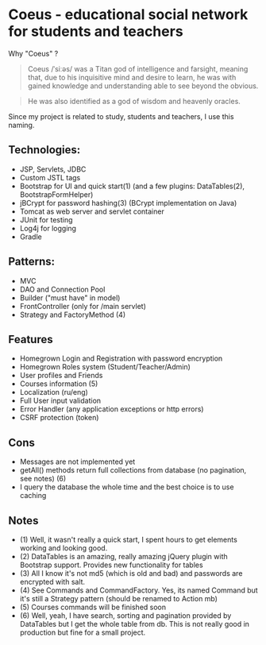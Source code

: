 # Coeus - educational social network for students and teachers

Why "Coeus" ?

> Coeus /ˈsiːəs/ was a Titan god of intelligence and farsight, meaning that, due to his inquisitive mind and desire to learn, he was with gained knowledge and understanding able to see beyond the obvious.

> He was also identified as a god of wisdom and heavenly oracles.

Since my project is related to study, students and teachers, I use this naming.


## Technologies:
- JSP, Servlets, JDBC
- Custom JSTL tags
- Bootstrap for UI and quick start(1) (and a few plugins: DataTables(2), BootstrapFormHelper)
- jBCrypt for password hashing(3) (BCrypt implementation on Java)
- Tomcat as web server and servlet container
- JUnit for testing
- Log4j for logging
- Gradle

## Patterns:
- MVC
- DAO and Connection Pool
- Builder ("must have" in model)
- FrontController (only for /main servlet)
- Strategy and FactoryMethod (4)

## Features
- Homegrown Login and Registration with password encryption
- Homegrown Roles system (Student/Teacher/Admin)
- User profiles and Friends
- Courses information (5)
- Localization (ru/eng)
- Full User input validation
- Error Handler (any application exceptions or http errors)
- CSRF protection (token)

## Cons
- Messages are not implemented yet
- getAll() methods return full collections from database (no pagination, see notes) (6)
- I query the database the whole time and the best choice is to use caching

## Notes
- (1) Well, it wasn't really a quick start, I spent hours to get elements working and looking good.
- (2) DataTables is an amazing, really amazing jQuery plugin with Bootstrap support. Provides new functionality for tables
- (3) All I know it's not md5 (which is old and bad) and passwords are encrypted with salt.
- (4) See Commands and CommandFactory. Yes, its named Command but it's still a Strategy pattern (should be renamed to Action mb)
- (5) Courses commands will be finished soon
- (6) Well, yeah, I have search, sorting and pagination provided by DataTables but I get the whole table from db. This is not really good in production but fine for a small project.